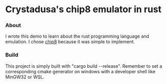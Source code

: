 # Crystadusa's chip8 emulator in rust
### About
I wrote this demo to learn about the rust programming language and emulation. I chose [chip8](https://chip-8.github.io/links/) because it was simple to implement.

### Build
This project is simply built with "cargo build --release".
Remember to set a corresponding cmake generator on windows with a developer shell like MinGW32 or WSL.
